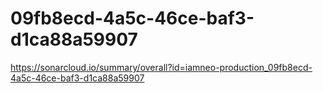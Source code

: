 # 09fb8ecd-4a5c-46ce-baf3-d1ca88a59907
https://sonarcloud.io/summary/overall?id=iamneo-production_09fb8ecd-4a5c-46ce-baf3-d1ca88a59907
